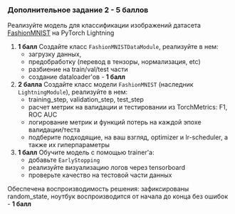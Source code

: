 ### Дополнительное задание 2 - 5 баллов

Реализуйте модель для классификации изображений датасета [FashionMNIST](https://pytorch.org/vision/0.20/generated/torchvision.datasets.FashionMNIST.html#torchvision.datasets.FashionMNIST) на PyTorch Lightning
1. **1 балл** Создайте класс `FashionMNISTDataModule`, реализуйте в нем:
    - загрузку данных, 
    - предобработку (перевод в тензоры, нормализация, etc)
    - разбиение на train/val/test части
    - создание dataloader'ов - **1 балл**
2. **2 балла** Создайте класс модели `FashionMNIST` (наследник `LightningModule`), реализуйте в нем:
    - training_step, validation_step, test_step
    - расчет метрик на валидации и тестировании из TorchMetrics: F1, ROC AUC
    - логирование метрик и функций потерь на каждой эпохе валидации/теста
    - подберите подходящие, на ваш взгляд, optimizer и lr-scheduler, а также их гиперпараметры
3. **1 балл** Обучите модель с помощью trainer'а:
    - добавьте `EarlyStopping`
    - реализуйте визуализацию логов через tensorboard
    - проверьте качество на тестовой части данных
    

Обеспечена воспроизводимость решения: зафиксированы random_state, ноутбук воспроизводится от начала до конца без ошибок - **1 балл**
